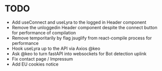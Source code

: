 TODO
====

- Add useConnect and useLyra to the logged in Header component
- Remove the unloggedin Header component despite the connect button
  for performance of compilation
- Remove temporitarily by flag jsuglify from react-compile process
  for performance
- Hook useLyra up to the API via Axios @keo
- Ask @keo to turn fastAPI into websockets for Bot detection uplink
- Fix contact page / Impressum
- Add EU cookies notice

